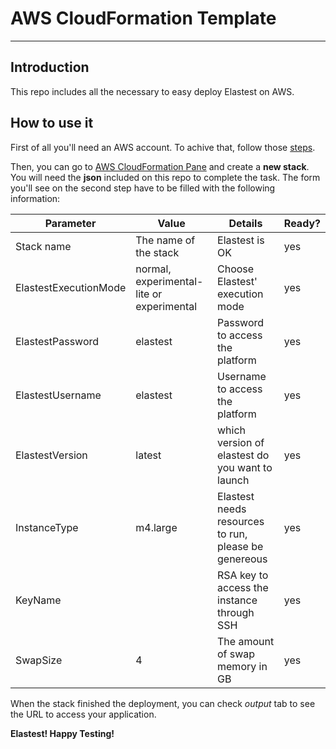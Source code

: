 AWS CloudFormation Template
===

----------

## Introduction

This repo includes all the necessary to easy deploy Elastest on AWS.

## How to use it

First of all you'll need an AWS account. To achive that, follow those [steps](http://docs.aws.amazon.com/AmazonSimpleDB/latest/DeveloperGuide/AboutAWSAccounts.html).

Then, you can go to [AWS CloudFormation Pane](https://eu-west-1.console.aws.amazon.com/cloudformation/) and create a **new stack**. You will need the **json** included on this repo to complete the task. The form you'll see on the second step have to be filled with the following information:

| Parameter | Value | Details | Ready? |
| --- | --- | --- | --- |
| Stack name | The name of the stack | Elastest is OK | yes |
| ElastestExecutionMode | normal, experimental-lite or experimental | Choose Elastest' execution mode | yes |
| ElastestPassword | elastest | Password to access the platform | yes |
| ElastestUsername | elastest | Username to access the platform | yes |
| ElastestVersion | latest | which version of elastest do you want to launch | yes |
| InstanceType | m4.large | Elastest needs resources to run, please be genereous | yes |
| KeyName |  | RSA key to access the instance through SSH | yes |
| SwapSize | 4 | The amount of swap memory in GB | yes |

When the stack finished the deployment, you can check *output* tab to see the URL to access your application.

**Elastest! Happy Testing!**

